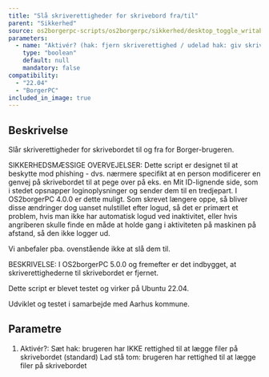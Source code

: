 ```yaml
---
title: "Slå skriverettigheder for skrivebord fra/til"
parent: "Sikkerhed"
source: os2borgerpc-scripts/os2borgerpc/sikkerhed/desktop_toggle_writable.sh
parameters:
  - name: "Aktivér? (hak: fjern skriverettighed / udelad hak: giv skriverettighed)"
    type: "boolean"
    default: null
    mandatory: false
compatibility:  
  - "22.04"
  - "BorgerPC"
included_in_image: true
---
```


## Beskrivelse
Slår skriverettigheder for skrivebordet til og fra for Borger-brugeren.

SIKKERHEDSMÆSSIGE OVERVEJELSER:
Dette script er designet til at beskytte mod phishing - dvs. nærmere specifikt at en person modificerer en genvej på skrivebordet til at pege over på eks. en Mit ID-lignende side, som i stedet opsnapper loginoplysninger og sender dem til en tredjepart. I OS2borgerPC 4.0.0 er dette muligt. Som skrevet længere oppe, så bliver disse ændringer dog uanset nulstillet efter logud, så det er primært et problem, hvis man ikke har automatisk logud ved inaktivitet, eller hvis angriberen skulle finde en måde at holde gang i aktiviteten på maskinen på afstand, så den ikke logger ud.

Vi anbefaler pba. ovenstående ikke at slå dem til.

BESKRIVELSE:
I OS2borgerPC 5.0.0 og fremefter er det indbygget, at skriverettighederne til skrivebordet er fjernet.

Dette script er blevet testet og virker på Ubuntu 22.04.

Udviklet og testet i samarbejde med Aarhus kommune.

## Parametre
  1. Aktivér?: 
     Sæt hak: brugeren har IKKE rettighed til at lægge filer på skrivebordet (standard)
     Lad stå tom: brugeren har rettighed til at lægge filer på skrivebordet

